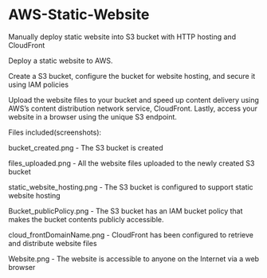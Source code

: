 # AWS-Static-Website

Manually deploy static website into S3 bucket with HTTP hosting and CloudFront

Deploy a static website to AWS. 

Create a S3 bucket, configure the bucket for website hosting, and secure it using IAM policies

Upload the website files to your bucket and speed up content delivery using AWS’s content distribution network service, CloudFront. Lastly, access your website in a browser using the unique S3 endpoint.

Files included(screenshots):

bucket_created.png - The S3 bucket is created

files_uploaded.png - All the website files uploaded to the newly created S3 bucket

static_website_hosting.png - The S3 bucket is configured to support static website hosting

Bucket_publicPolicy.png - The S3 bucket has an IAM bucket policy that makes the bucket contents publicly accessible.

cloud_frontDomainName.png - CloudFront has been configured to retrieve and distribute website files

Website.png - The website is accessible to anyone on the Internet via a web browser
